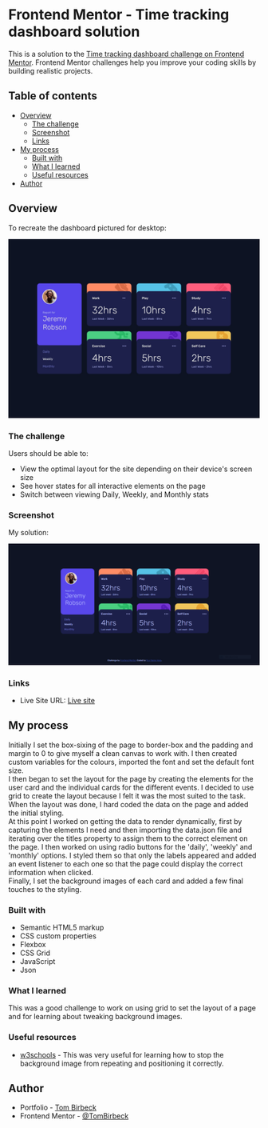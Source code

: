 # Frontend Mentor - Time tracking dashboard solution

This is a solution to the [Time tracking dashboard challenge on Frontend Mentor](https://www.frontendmentor.io/challenges/time-tracking-dashboard-UIQ7167Jw). Frontend Mentor challenges help you improve your coding skills by building realistic projects. 

## Table of contents

- [Overview](#overview)
  - [The challenge](#the-challenge)
  - [Screenshot](#screenshot)
  - [Links](#links)
- [My process](#my-process)
  - [Built with](#built-with)
  - [What I learned](#what-i-learned)
  - [Useful resources](#useful-resources)
- [Author](#author)


## Overview

To recreate the dashboard pictured for desktop: 

![](./design/desktop-design.jpg)

### The challenge

Users should be able to:

- View the optimal layout for the site depending on their device's screen size
- See hover states for all interactive elements on the page
- Switch between viewing Daily, Weekly, and Monthly stats

### Screenshot

My solution:

![](./images/screenshot.PNG)

### Links

<!-- - Solution URL: [Add solution URL here](https://your-solution-url.com) -->
- Live Site URL: [Live site](https://tombirbeck.github.io/time-tracking-dashboard/)

## My process

Initially I set the box-sixing of the page to border-box and the padding and margin to 0 to give myself a clean canvas to work with. I then created custom variables for the colours, imported the font and set the default font size.\
I then began to set the layout for the page by creating the elements for the user card and the individual cards for the different events. I decided to use grid to create the layout because I felt it was the most suited to the task.
When the layout was done, I hard coded the data on the page and added the initial styling.\
At this point I worked on getting the data to render dynamically, first by capturing the elements I need and then importing the data.json file and iterating over the titles property to assign them to the correct element on the page.
I then worked on using radio buttons for the 'daily', 'weekly' and 'monthly' options. I styled them so that only the labels appeared and added an event listener to each one so that the page could display the correct information when clicked.\
Finally, I set the background images of each card and added a few final touches to the styling.

### Built with

- Semantic HTML5 markup
- CSS custom properties
- Flexbox
- CSS Grid
- JavaScript
- Json


### What I learned

This was a good challenge to work on using grid to set the layout of a page and for learning about tweaking background images.


### Useful resources

- [w3schools](https://www.w3schools.com/css/css_background_repeat.asp) - This was very useful for learning how to stop the background image from repeating and positioning it correctly.

## Author

- Portfolio - [Tom Birbeck](https://portfolio-tombirbeck.vercel.app/)
- Frontend Mentor - [@TomBirbeck](https://www.frontendmentor.io/profile/TomBirbeck)

